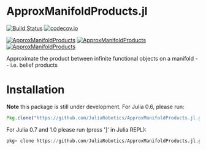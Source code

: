 # ApproxManifoldProducts.jl

[![Build Status](https://travis-ci.org/JuliaRobotics/ApproxManifoldProducts.jl.svg?branch=master)](https://travis-ci.org/JuliaRobotics/ApproxManifoldProducts.jl)
[![codecov.io](https://codecov.io/github/JuliaRobotics/ApproxManifoldProducts.jl/coverage.svg?branch=master)](https://codecov.io/github/JuliaRobotics/ApproxManifoldProducts.jl?branch=master)

[![ApproxManifoldProducts](http://pkg.julialang.org/badges/ApproxManifoldProducts_0.6.svg)](http://pkg.julialang.org/?pkg=ApproxManifoldProducts&ver=0.6)
[![ApproxManifoldProducts](http://pkg.julialang.org/badges/ApproxManifoldProducts_0.7.svg)](http://pkg.julialang.org/?pkg=ApproxManifoldProducts&ver=0.7)
[![ApproxManifoldProducts](http://pkg.julialang.org/badges/ApproxManifoldProducts_1.0.svg)](http://pkg.julialang.org/?pkg=ApproxManifoldProducts&ver=1.0)

Approximate the product between infinite functional objects on a manifold -- i.e. belief products

# Installation

**Note** this package is still under development.  For Julia 0.6, please run:

```julia
Pkg.clone("https://github.com/JuliaRobotics/ApproxManifoldProducts.jl.git")
```

For Julia 0.7 and 1.0 please run (press ']' in Julia REPL):

```julia
pkg> clone https://github.com/JuliaRobotics/ApproxManifoldProducts.jl.git
```
